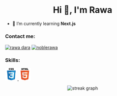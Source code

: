 <h1 align="center">Hi 👋, I'm Rawa</h1>


- 🌱 I’m currently learning **Next.js**

<h3 align="left">Contact me:</h3>
<a href="https://fb.com/rawa dara" target="blank"><img align="center" src="https://raw.githubusercontent.com/rahuldkjain/github-profile-readme-generator/master/src/images/icons/Social/facebook.svg" alt="rawa dara" height="30" width="40" /></a>
<a href="https://instagram.com/noblerawa" target="blank"><img align="center" src="https://raw.githubusercontent.com/rahuldkjain/github-profile-readme-generator/master/src/images/icons/Social/instagram.svg" alt="noblerawa" height="30" width="40" /></a>
<p align="left">
</p>

<h3 align="left">Skills: </h3>
<a href="https://www.w3schools.com/css/" target="_blank" rel="noreferrer"> <img src="https://raw.githubusercontent.com/devicons/devicon/master/icons/css3/css3-original-wordmark.svg" alt="css3" width="40" height="40"/> </a> <a href="https://www.w3.org/html/" target="_blank" rel="noreferrer"> <img src="https://raw.githubusercontent.com/devicons/devicon/master/icons/html5/html5-original-wordmark.svg" alt="html5" width="40" height="40"/> </a> </p>



<div align="center">
  <img src="https://streak-stats.demolab.com?user=Seganation&locale=en&mode=daily&theme=dracula&hide_border=false&border_radius=5&order=3" height="150" alt="streak graph"  />
</div>

